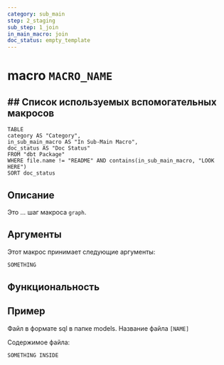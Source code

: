 ```yaml
---
category: sub_main
step: 2_staging
sub_step: 1_join
in_main_macro: join
doc_status: empty_template
---
```

# macro `MACRO_NAME`

## ## Список используемых вспомогательных макросов

```dataview
TABLE 
category AS "Category", 
in_sub_main_macro AS "In Sub-Main Macro",
doc_status AS "Doc Status"
FROM "dbt Package"
WHERE file.name != "README" AND contains(in_sub_main_macro, "LOOK HERE")
SORT doc_status
```
## Описание

Это … шаг макроса `graph`. 

## Аргументы

Этот макрос принимает следующие аргументы:
```sql
SOMETHING
```
## Функциональность

## Пример

Файл в формате sql в папке models. Название файла `[NAME]`

Содержимое файла:
```sql
SOMETHING INSIDE
```
